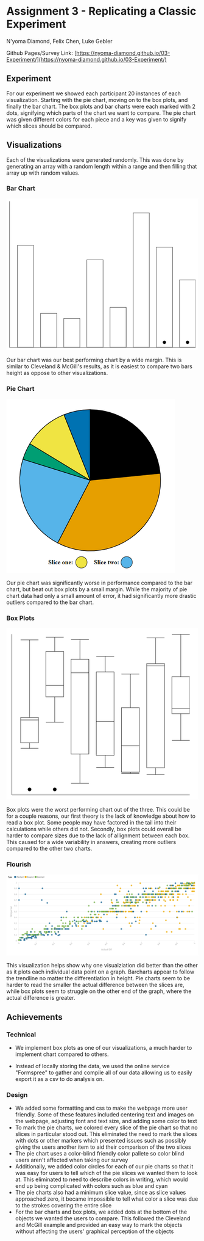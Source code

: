 # Assignment 3 - Replicating a Classic Experiment

N'yoma Diamond, Felix Chen, Luke Gebler

Github Pages/Survey Link: [https://nyoma-diamond.github.io/03-Experiment/](https://nyoma-diamond.github.io/03-Experiment/)

## Experiment

For our experiment we showed each participant 20 instances of each visualization. Starting with the pie chart, moving on to the box plots, and finally the bar chart. The box plots and bar charts were each marked with 2 dots, signifying which parts of the chart we want to compare. The pie chart was given different colors for each piece and a key was given to signify which slices should be compared.

## Visualizations

Each of the visualizations were generated randomly. This was done by generating an array with a random length within a range and then filling that array up with random values.

### Bar Chart

![Bar Chart](img/bar.png)

Our bar chart was our best performing chart by a wide margin. This is similar to Cleveland & McGill's results, as it is easiest to compare two bars height as oppose to other visualizations.

### Pie Chart

![Pie Chart](img/pie.png)

Our pie chart was significantly worse in performance compared to the bar chart, but beat out box plots by a small margin. While the majority of pie chart data had only a small amount of error, it had significantly more drastic outliers compared to the bar chart.

### Box Plots

![Box Plots](img/box.png)

Box plots were the worst performing chart out of the three. This could be for a couple reasons, our first theory is the lack of knowledge about how to read a box plot. Some people may have factored in the tail into their calculations while others did not. Secondly, box plots could overall be harder to compare sizes due to the lack of allignment between each box. This caused for a wide variability in answers, creating more outliers compared to the other two charts.

### Flourish

![Flourish](img/Size_Comparisons.png)

This visualization helps show why one visualziation did better than the other as it plots each individual data point on a graph. Barcharts appear to follow the trendline no matter the differentiation in height. Pie charts seem to be harder to read the smaller the actual difference between the slices are, while box plots seem to struggle on the other end of the graph, where the actual difference is greater.

## Achievements

### Technical

- We implement box plots as one of our visualizations, a much harder to implement chart compared to others.

- Instead of locally storing the data, we used the online service "Formspree" to gather and compile all of our data allowing us to easily export it as a csv to do analysis on.

### Design

- We added some formatting and css to make the webpage more user friendly. Some of these features included centering text and images on the webpage, adjusting font and text size, and adding some color to text
- To mark the pie charts, we colored every slice of the pie chart so that no slices in particular stood out. This eliminated the need to mark the slices with dots or other markers which presented issues such as possibly giving the users another item to aid their comparison of the two slices
- The pie chart uses a color-blind friendly color pallete so color blind users aren't affected when taking our survey
- Additionally, we added color circles for each of our pie charts so that it was easy for users to tell which of the pie slices we wanted them to look at. This eliminated to need to describe colors in writing, which would end up being complicated with colors such as blue and cyan
- The pie charts also had a minimum slice value, since as slice values approached zero, it became impossible to tell what color a slice was due to the strokes covering the entire slice
- For the bar charts and box plots, we added dots at the bottom of the objects we wanted the users to compare. This followed the Cleveland and McGill example and provided an easy way to mark the objects without affecting the users' graphical perception of the objects
